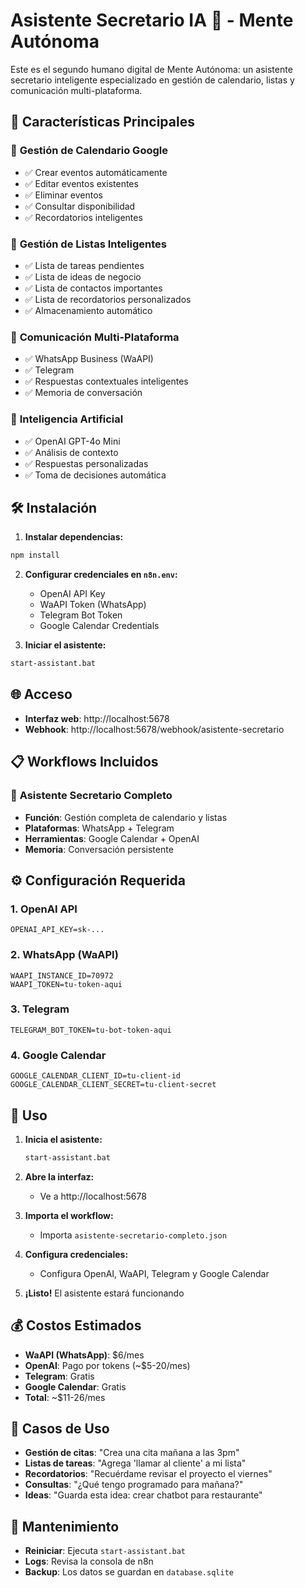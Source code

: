 # Asistente Secretario IA 🤖 - Mente Autónoma

Este es el segundo humano digital de Mente Autónoma: un asistente secretario inteligente especializado en gestión de calendario, listas y comunicación multi-plataforma.

## 🚀 Características Principales

### 📅 **Gestión de Calendario Google**
- ✅ Crear eventos automáticamente
- ✅ Editar eventos existentes
- ✅ Eliminar eventos
- ✅ Consultar disponibilidad
- ✅ Recordatorios inteligentes

### 📝 **Gestión de Listas Inteligentes**
- ✅ Lista de tareas pendientes
- ✅ Lista de ideas de negocio
- ✅ Lista de contactos importantes
- ✅ Lista de recordatorios personalizados
- ✅ Almacenamiento automático

### 💬 **Comunicación Multi-Plataforma**
- ✅ WhatsApp Business (WaAPI)
- ✅ Telegram
- ✅ Respuestas contextuales inteligentes
- ✅ Memoria de conversación

### 🤖 **Inteligencia Artificial**
- ✅ OpenAI GPT-4o Mini
- ✅ Análisis de contexto
- ✅ Respuestas personalizadas
- ✅ Toma de decisiones automática

## 🛠️ Instalación

1. **Instalar dependencias:**
```bash
npm install
```

2. **Configurar credenciales en `n8n.env`:**
   - OpenAI API Key
   - WaAPI Token (WhatsApp)
   - Telegram Bot Token
   - Google Calendar Credentials

3. **Iniciar el asistente:**
```bash
start-assistant.bat
```

## 🌐 Acceso

- **Interfaz web**: http://localhost:5678
- **Webhook**: http://localhost:5678/webhook/asistente-secretario

## 📋 Workflows Incluidos

### 🤖 **Asistente Secretario Completo**
- **Función**: Gestión completa de calendario y listas
- **Plataformas**: WhatsApp + Telegram
- **Herramientas**: Google Calendar + OpenAI
- **Memoria**: Conversación persistente

## ⚙️ Configuración Requerida

### **1. OpenAI API**
```env
OPENAI_API_KEY=sk-...
```

### **2. WhatsApp (WaAPI)**
```env
WAAPI_INSTANCE_ID=70972
WAAPI_TOKEN=tu-token-aqui
```

### **3. Telegram**
```env
TELEGRAM_BOT_TOKEN=tu-bot-token-aqui
```

### **4. Google Calendar**
```env
GOOGLE_CALENDAR_CLIENT_ID=tu-client-id
GOOGLE_CALENDAR_CLIENT_SECRET=tu-client-secret
```

## 🚀 Uso

1. **Inicia el asistente:**
   ```bash
   start-assistant.bat
   ```

2. **Abre la interfaz:**
   - Ve a http://localhost:5678

3. **Importa el workflow:**
   - Importa `asistente-secretario-completo.json`

4. **Configura credenciales:**
   - Configura OpenAI, WaAPI, Telegram y Google Calendar

5. **¡Listo!** El asistente estará funcionando

## 💰 Costos Estimados

- **WaAPI (WhatsApp)**: $6/mes
- **OpenAI**: Pago por tokens (~$5-20/mes)
- **Telegram**: Gratis
- **Google Calendar**: Gratis
- **Total**: ~$11-26/mes

## 🎯 Casos de Uso

- **Gestión de citas**: "Crea una cita mañana a las 3pm"
- **Listas de tareas**: "Agrega 'llamar al cliente' a mi lista"
- **Recordatorios**: "Recuérdame revisar el proyecto el viernes"
- **Consultas**: "¿Qué tengo programado para mañana?"
- **Ideas**: "Guarda esta idea: crear chatbot para restaurante"

## 🔧 Mantenimiento

- **Reiniciar**: Ejecuta `start-assistant.bat`
- **Logs**: Revisa la consola de n8n
- **Backup**: Los datos se guardan en `database.sqlite`
